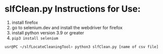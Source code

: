 # slfClean.py Instructions for Use:
1. install firefox
2. go to selenium.dev and install the webdriver for firefox
3. install python version 3.9 or greater
4. ```pip3 install selenium```

```bash
usr@PC ~/slfLocateCleaningTool> python3 slfClean.py [name of csv file]
```
